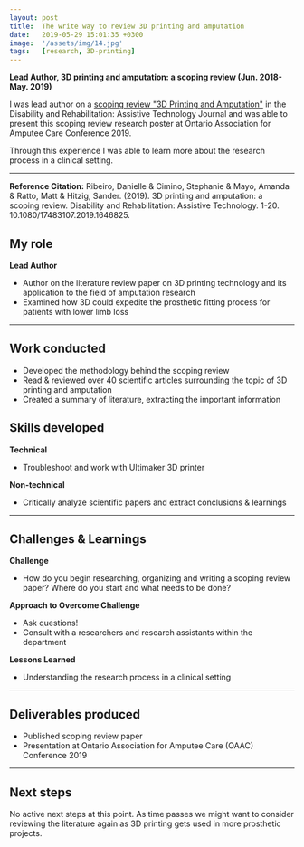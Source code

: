 ```yaml
---
layout: post
title:  The write way to review 3D printing and amputation 
date:   2019-05-29 15:01:35 +0300
image:  '/assets/img/14.jpg'
tags:   [research, 3D-printing]
---
```

**Lead Author, 3D printing and amputation: a scoping review (Jun. 2018- May. 2019)**

I was lead author on a [scoping review "3D Printing and Amputation"][scoping-review] in the Disability and Rehabilitation: Assistive Technology Journal and was able to present this scoping review research poster at Ontario Association for Amputee Care Conference 2019. 

Through this experience I was able to learn more about the research process in a clinical setting.

---

**Reference Citation:** Ribeiro, Danielle & Cimino, Stephanie & Mayo, Amanda & Ratto, Matt & Hitzig, Sander. (2019). 3D printing and amputation: a scoping review. Disability and Rehabilitation: Assistive Technology. 1-20. 10.1080/17483107.2019.1646825. 

## My role
**Lead Author**
* Author on the literature review paper on 3D printing technology and its application to the field of amputation research
* Examined how 3D could expedite the prosthetic fitting process for patients with lower limb loss

---

## Work conducted
* Developed the methodology behind the scoping review
* Read & reviewed over 40 scientific articles surrounding the topic of 3D printing and amputation
* Created a summary of literature, extracting the important information


## Skills developed
**Technical**
* Troubleshoot and work with Ultimaker 3D printer 

**Non-technical**
* Critically analyze scientific papers and extract conclusions & learnings  

---

## Challenges & Learnings

**Challenge**
* How do you begin researching, organizing and writing a scoping review paper? Where do you start and what needs to be done? 

**Approach to Overcome Challenge**
* Ask questions! 
* Consult with a researchers and research assistants within the department 

**Lessons Learned**
* Understanding the research process in a clinical setting

---

## Deliverables produced
* Published scoping review paper
* Presentation at Ontario Association for Amputee Care (OAAC) Conference 2019

---

## Next steps
No active next steps at this point. As time passes we might want to consider reviewing the literature again as 3D printing gets used in more prosthetic projects.

[scoping-review]: https://www.researchgate.net/publication/335211809_3D_printing_and_amputation_a_scoping_review